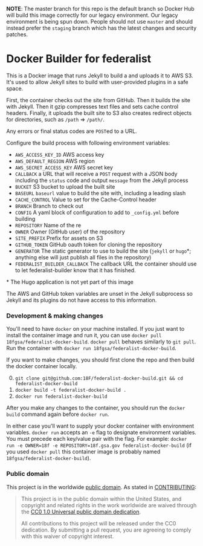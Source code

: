 **NOTE**: The master branch for this repo is the default branch so Docker Hub will build this image correctly for our legacy environment. Our legacy environment is being spun down. People should not use `master` and should instead prefer the `staging` branch which has the latest changes and security patches.

# Docker Builder for federalist

This is a Docker image that runs Jekyll to build a and uploads it to AWS S3. It's used to allow Jekyll sites to build with user-provided plugins in a safe space.

First, the container checks out the site from GitHub. Then it builds the site with Jekyll. Then it gzip compresses text files and sets cache control headers. Finally, it uploads the built site to S3 also creates redirect objects for directories, such as `/path` => `/path/`.

Any errors or final status codes are `POST`ed to a URL.

Configure the build process with following environment variables:

- `AWS_ACCESS_KEY_ID` AWS access key
- `AWS_DEFAULT_REGION` AWS region
- `AWS_SECRET_ACCESS_KEY` AWS secret key
- `CALLBACK` a URL that will receive a `POST` request with a JSON body including the `status` code and output `message` from the Jekyll process
- `BUCKET` S3 bucket to upload the built site
- `BASEURL` `baseurl` value to build the site with, including a leading slash
- `CACHE_CONTROL` Value to set for the Cache-Control header
- `BRANCH` Branch to check out
- `CONFIG` A yaml block of configuration to add to `_config.yml` before building
- `REPOSITORY` Name of the re
- `OWNER` Owner (GitHub user) of the repository
- `SITE_PREFIX` Prefix for assets on S3
- `GITHUB_TOKEN` GitHub oauth token for cloning the repository
- `GENERATOR` The static generator to use to build the site (`jekyll` or `hugo`\*; anything else will just publish all files in the repository)
- `FEDERALIST_BUILDER_CALLBACK` The callback URL the container should use to let federalist-builder know that it has finished.

\* The Hugo application is not yet part of this image

The AWS and GitHub token variables are unset in the Jekyll subprocess so Jekyll and its plugins do not have access to this information.

### Development & making changes

You'll need to have `docker` on your machine installed. If you just want to install the container image and run it, you can use `docker pull 18fgsa/federalist-docker-build`. `docker pull` behaves similarly to `git pull`. Run the container with `docker run 18fgsa/federalist-docker-build`.

If you want to make changes, you should first clone the repo and then build the docker container locally.

0. `git clone git@github.com:18F/federalist-docker-build.git && cd federalist-docker-build`
0. `docker build -t federalist-docker-build .`
0. `docker run federalist-docker-build`

After you make any changes to the container, you should run the `docker build` command again before `docker run`.

In either case you'll want to supply your docker container with environment variables. `docker run` accepts an `-e` flag to designate environment variables. You must precede each key/value pair with the flag. For example:
`docker run -e OWNER=18f -e REPOSITORY=18f.gsa.gov federalist-docker-build` (if you used `docker pull` this container image is probably named `18fgsa/federalist-docker-build`).

### Public domain

This project is in the worldwide [public domain](LICENSE.md). As stated in [CONTRIBUTING](CONTRIBUTING.md):

> This project is in the public domain within the United States, and copyright and related rights in the work worldwide are waived through the [CC0 1.0 Universal public domain dedication](https://creativecommons.org/publicdomain/zero/1.0/).
>
> All contributions to this project will be released under the CC0 dedication. By submitting a pull request, you are agreeing to comply with this waiver of copyright interest.
